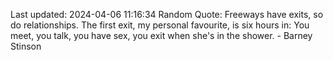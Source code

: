 Last updated: 2024-04-06 11:16:34
Random Quote: Freeways have exits, so do relationships. The first exit, my personal favourite, is six hours in: You meet, you talk, you have sex, you exit when she's in the shower. - Barney Stinson
